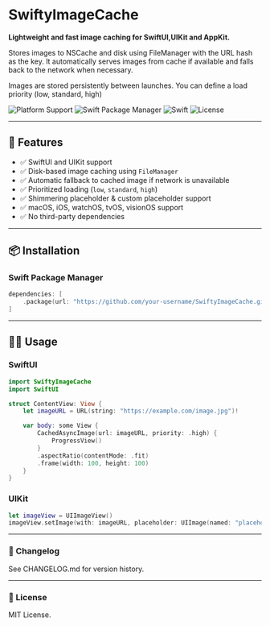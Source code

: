 # SwiftyImageCache

**Lightweight and fast image caching for SwiftUI,UIKit and AppKit.**  

Stores images to NSCache and disk using FileManager  with the URL hash as the key. 
It automatically serves images from cache if available and falls back to the network when necessary.

Images are stored persistently between launches.
You can define a load priority (low, standard, high)

![Platform Support](https://img.shields.io/badge/platforms-iOS%20%7C%20watchOS%20%7C%20macOS%20%7C%20tvOS-blue)
![Swift Package Manager](https://img.shields.io/badge/SPM-compatible-green)
![Swift](https://img.shields.io/badge/swift-5.9%2B-orange)
![License](https://camo.githubusercontent.com/06811c704099cd92e74d5298c7e6c769371380099bd4b61c1bc41886e3842260/687474703a2f2f696d672e736869656c64732e696f2f636f636f61706f64732f6c2f5344576562496d6167652e7376673f7374796c653d666c6174)

---

## 🚀 Features

- ✅ SwiftUI and UIKit support
- ✅ Disk-based image caching using `FileManager`
- ✅ Automatic fallback to cached image if network is unavailable
- ✅ Prioritized loading (`low`, `standard`, `high`)
- ✅ Shimmering placeholder & custom placeholder support
- ✅ macOS, iOS, watchOS, tvOS, visionOS support
- ✅ No third-party dependencies

---

## 📦 Installation

### Swift Package Manager

```swift
dependencies: [
    .package(url: "https://github.com/your-username/SwiftyImageCache.git", from: "0.1.0")
]
```

---

## 🧑‍💻 Usage
### SwiftUI

```swift
import SwiftyImageCache
import SwiftUI

struct ContentView: View {
    let imageURL = URL(string: "https://example.com/image.jpg")!

    var body: some View {
        CachedAsyncImage(url: imageURL, priority: .high) {
            ProgressView()
        }
        .aspectRatio(contentMode: .fit)
        .frame(width: 100, height: 100)
    }
}
```
### UIKit
```swift
let imageView = UIImageView()
imageView.setImage(with: imageURL, placeholder: UIImage(named: "placeholder"))
```
---

### 📝 Changelog

See CHANGELOG.md for version history.

---

### 📄 License

MIT License.


